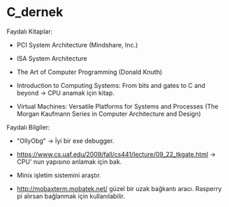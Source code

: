 # C_dernek

Faydalı Kitaplar:

* PCI System Architecture (Mindshare, Inc.)

* ISA System Architecture 

* The Art of Computer Programming (Donald Knuth)   

* Introduction to Computing Systems: From bits and gates to C and beyond -> CPU anamak için kitap.

* Virtual Machines: Versatile Platforms for Systems and Processes (The Morgan Kaufmann Series in Computer Architecture and Design)

Faydalı Bilgiler:

* "OllyObg" -> İyi bir exe debugger.

* https://www.cs.uaf.edu/2009/fall/cs441/lecture/09_22_tkgate.html  -> CPU' nun yapısıno anlamak için bak.

* Minix işletim sistemini araştır.

* http://mobaxterm.mobatek.net/ güzel bir uzak bağkantı aracı. Rasperry pi alırsan bağlanmak için kullanılabilir.
